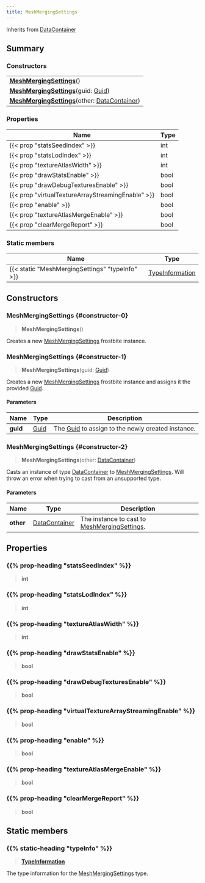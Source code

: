 ```yaml
---
title: MeshMergingSettings
---
```


Inherits from [DataContainer](/vext/ref/shared/type/datacontainer)

## Summary

### Constructors

|  |
| --- |
| **[MeshMergingSettings](#constructor-0)**() |
| **[MeshMergingSettings](#constructor-1)**(guid: [Guid](/vext/ref/shared/type/guid)) |
| **[MeshMergingSettings](#constructor-2)**(other: [DataContainer](/vext/ref/shared/type/datacontainer)) |

### Properties

| Name | Type |
| ---- | ---- |
| {{< prop "statsSeedIndex" >}} | int |
| {{< prop "statsLodIndex" >}} | int |
| {{< prop "textureAtlasWidth" >}} | int |
| {{< prop "drawStatsEnable" >}} | bool |
| {{< prop "drawDebugTexturesEnable" >}} | bool |
| {{< prop "virtualTextureArrayStreamingEnable" >}} | bool |
| {{< prop "enable" >}} | bool |
| {{< prop "textureAtlasMergeEnable" >}} | bool |
| {{< prop "clearMergeReport" >}} | bool |

### Static members

| Name | Type |
| ---- | ---- |
| {{< static "MeshMergingSettings" "typeInfo" >}} | [TypeInformation](/vext/ref/shared/type/typeinformation) |

## Constructors

### MeshMergingSettings {#constructor-0}

> **MeshMergingSettings**()

Creates a new [MeshMergingSettings](/vext/ref/fb/meshmergingsettings) frostbite instance.

### MeshMergingSettings {#constructor-1}

> **MeshMergingSettings**(guid: [Guid](/vext/ref/shared/type/guid))

Creates a new [MeshMergingSettings](/vext/ref/fb/meshmergingsettings) frostbite instance and assigns it the provided [Guid](/vext/ref/shared/type/guid).

#### Parameters

| Name | Type | Description |
| ---- | ---- | ----------- |
| **guid** | [Guid](/vext/ref/shared/type/guid) | The [Guid](/vext/ref/shared/type/guid) to assign to the newly created instance. |

### MeshMergingSettings {#constructor-2}

> **MeshMergingSettings**(other: [DataContainer](/vext/ref/shared/type/datacontainer))

Casts an instance of type [DataContainer](/vext/ref/shared/type/datacontainer) to [MeshMergingSettings](/vext/ref/fb/meshmergingsettings). Will throw an error when trying to cast from an unsupported type.

#### Parameters

| Name | Type | Description |
| ---- | ---- | ----------- |
| **other** | [DataContainer](/vext/ref/shared/type/datacontainer) | The instance to cast to [MeshMergingSettings](/vext/ref/fb/meshmergingsettings). |

## Properties

### {{% prop-heading "statsSeedIndex" %}}

> **int**

### {{% prop-heading "statsLodIndex" %}}

> **int**

### {{% prop-heading "textureAtlasWidth" %}}

> **int**

### {{% prop-heading "drawStatsEnable" %}}

> **bool**

### {{% prop-heading "drawDebugTexturesEnable" %}}

> **bool**

### {{% prop-heading "virtualTextureArrayStreamingEnable" %}}

> **bool**

### {{% prop-heading "enable" %}}

> **bool**

### {{% prop-heading "textureAtlasMergeEnable" %}}

> **bool**

### {{% prop-heading "clearMergeReport" %}}

> **bool**

## Static members

### {{% static-heading "typeInfo" %}}

> **[TypeInformation](/vext/ref/shared/type/typeinformation)**

The type information for the [MeshMergingSettings](/vext/ref/fb/meshmergingsettings) type.

